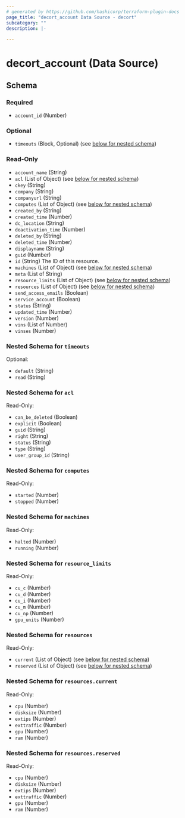 ```yaml
---
# generated by https://github.com/hashicorp/terraform-plugin-docs
page_title: "decort_account Data Source - decort"
subcategory: ""
description: |-
  
---
```


# decort_account (Data Source)





<!-- schema generated by tfplugindocs -->
## Schema

### Required

- `account_id` (Number)

### Optional

- `timeouts` (Block, Optional) (see [below for nested schema](#nestedblock--timeouts))

### Read-Only

- `account_name` (String)
- `acl` (List of Object) (see [below for nested schema](#nestedatt--acl))
- `ckey` (String)
- `company` (String)
- `companyurl` (String)
- `computes` (List of Object) (see [below for nested schema](#nestedatt--computes))
- `created_by` (String)
- `created_time` (Number)
- `dc_location` (String)
- `deactivation_time` (Number)
- `deleted_by` (String)
- `deleted_time` (Number)
- `displayname` (String)
- `guid` (Number)
- `id` (String) The ID of this resource.
- `machines` (List of Object) (see [below for nested schema](#nestedatt--machines))
- `meta` (List of String)
- `resource_limits` (List of Object) (see [below for nested schema](#nestedatt--resource_limits))
- `resources` (List of Object) (see [below for nested schema](#nestedatt--resources))
- `send_access_emails` (Boolean)
- `service_account` (Boolean)
- `status` (String)
- `updated_time` (Number)
- `version` (Number)
- `vins` (List of Number)
- `vinses` (Number)

<a id="nestedblock--timeouts"></a>
### Nested Schema for `timeouts`

Optional:

- `default` (String)
- `read` (String)


<a id="nestedatt--acl"></a>
### Nested Schema for `acl`

Read-Only:

- `can_be_deleted` (Boolean)
- `explicit` (Boolean)
- `guid` (String)
- `right` (String)
- `status` (String)
- `type` (String)
- `user_group_id` (String)


<a id="nestedatt--computes"></a>
### Nested Schema for `computes`

Read-Only:

- `started` (Number)
- `stopped` (Number)


<a id="nestedatt--machines"></a>
### Nested Schema for `machines`

Read-Only:

- `halted` (Number)
- `running` (Number)


<a id="nestedatt--resource_limits"></a>
### Nested Schema for `resource_limits`

Read-Only:

- `cu_c` (Number)
- `cu_d` (Number)
- `cu_i` (Number)
- `cu_m` (Number)
- `cu_np` (Number)
- `gpu_units` (Number)


<a id="nestedatt--resources"></a>
### Nested Schema for `resources`

Read-Only:

- `current` (List of Object) (see [below for nested schema](#nestedobjatt--resources--current))
- `reserved` (List of Object) (see [below for nested schema](#nestedobjatt--resources--reserved))

<a id="nestedobjatt--resources--current"></a>
### Nested Schema for `resources.current`

Read-Only:

- `cpu` (Number)
- `disksize` (Number)
- `extips` (Number)
- `exttraffic` (Number)
- `gpu` (Number)
- `ram` (Number)


<a id="nestedobjatt--resources--reserved"></a>
### Nested Schema for `resources.reserved`

Read-Only:

- `cpu` (Number)
- `disksize` (Number)
- `extips` (Number)
- `exttraffic` (Number)
- `gpu` (Number)
- `ram` (Number)


